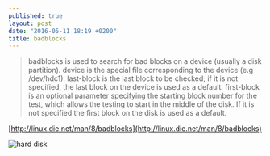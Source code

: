 ```yaml
---
published: true
layout: post
date: "2016-05-11 18:19 +0200"
title: badblocks
---
```

> badblocks is used to search for bad blocks on a device (usually a disk partition). device is the special file corresponding to the device (e.g /dev/hdc1). last-block is the last block to be checked; if it is not specified, the last block on the device is used as a default. first-block is an optional parameter specifying the starting block number for the test, which allows the testing to start in the middle of the disk. If it is not specified the first block on the disk is used as a default.

[http://linux.die.net/man/8/badblocks](http://linux.die.net/man/8/badblocks)

![hard disk]({{site.baseurl}}/http://2.bp.blogspot.com/-or2K1V3lbF0/VR7017d1CoI/AAAAAAAAAiA/-wwPvrKXZMU/s1600/internal-hdd-hero.png)